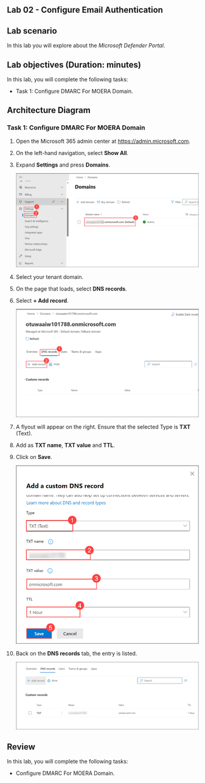 ## Lab 02 - Configure Email Authentication

## Lab scenario
In this lab you will explore about the *Microsoft Defender Portal*.

## Lab objectives (Duration: minutes)

In this lab, you will complete the following tasks:
- Task 1: Configure DMARC For MOERA Domain.

## Architecture Diagram

### Task 1: Configure DMARC For MOERA Domain

1. Open the Microsoft 365 admin center at https://admin.microsoft.com.

1. On the left-hand navigation, select **Show All**.

1. Expand **Settings** and press **Domains**.

   ![Picture 1](../Media/image_14.png)

1. Select your tenant domain.

1. On the page that loads, select **DNS records**.

1. Select **+ Add record**.

   ![Picture 1](../Media/image_15.png)

1. A flyout will appear on the right. Ensure that the selected Type is **TXT** (Text).

1. Add as **TXT name**, **TXT value** and **TTL**. 

1. Click on **Save**.

   ![Picture 1](../Media/image_16.png)

1. Back on the **DNS records** tab, the entry is listed.

   ![Picture 1](../Media/image_17.png)

## Review
In this lab, you will complete the following tasks:
- Configure DMARC For MOERA Domain.

